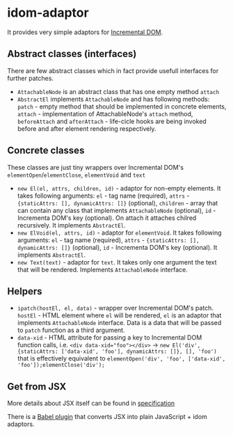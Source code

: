# idom-adaptor
It provides very simple adaptors for [Incremental DOM](http://google.github.io/incremental-dom).

## Abstract classes (interfaces)
There are few abstract classes which in fact provide usefull interfaces for further patches.

* `AttachableNode` is an abstract class that has one empty method `attach`
* `AbstractEl` implements `AttachableNode` and has following methods: `patch` - empty method that should be implemented in concrete elements, `attach` - implementation of AttachableNode's `attach` method, `beforeAttach` and `afterAttach` - life-cicle hooks are being invoked before and after element rendering respectively.

## Concrete classes
These classes are just tiny wrappers over Incremental DOM's `elementOpen`/`elementClose`, `elementVoid` and `text`

* `new El(el, attrs, children, id)` - adaptor for non-empty elements. It takes following arguments: `el` - tag name (required), `attrs` - `{staticAttrs: [], dynamicAttrs: []}` (optional), `children` - array that can contain any class that implements `AttachableNode` (optional), `id` - Incrementa DOM's key (optional). On attach it attaches chilred recursively. It implements `AbstractEl`.
* `new ElVoid(el, attrs, id)` - adaptor for `elementVoid`. It takes following arguments: `el` - tag name (required), `attrs` - `{staticAttrs: [], dynamicAttrs: []}` (optional), `id` - Incrementa DOM's key (optional). It implements `AbstractEl`.
* `new Text(text)` - adaptor for `text`. It takes only one argument the text that will be rendered. Implements `AttachableNode` interface.

## Helpers
* `ipatch(hostEl, el, data)` - wrapper over Incremental DOM's patch. `hostEl` - HTML element where `el` will be rendered, `el` is an adaptor that implements `AttachableNode` interface. Data is a data that will be passed to `patch` function as a third argument.
* `data-xid` - HTML attribute for passing a key to Incremental DOM function calls, i.e. `<div data-xid="foo"></div>` -> `new El('div', {staticAttrs: ['data-xid', 'foo'], dynamicAttrs: []}, [], 'foo')` that is effectively equivalent to `elementOpen('div', 'foo', ['data-xid', 'foo']);elementClose('div');`

## Get from JSX
More details about JSX itself can be found in [specification](https://facebook.github.io/jsx/)

There is a [Babel plugin](https://github.com/AlexPikalov/babel-plugin-transform-idom-jsx) that converts JSX into plain JavaScript + idom adaptors.
